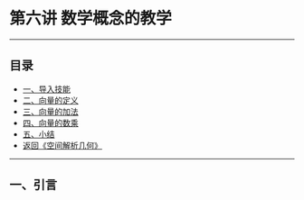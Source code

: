 # 第六讲 数学概念的教学

---

## 目录

+ <a href="#1"> 一、导入技能 </a>
+ <a href="#2"> 二、向量的定义</a>
+ <a href="#3"> 三、向量的加法</a>
+ <a href="#4"> 四、向量的数乘</a>
+ <a href="#5"> 五、小结</a>
+ <a href="/html/lecture/analysegeo.html"> 返回《空间解析几何》 </a>

---

## <a name="1">一、引言 </a>